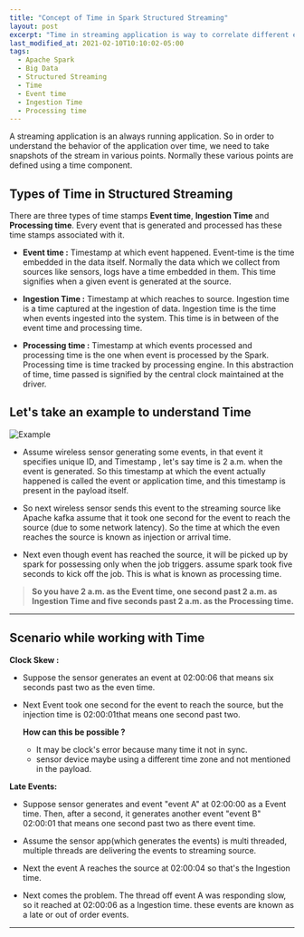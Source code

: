 ```yaml
---
title: "Concept of Time in Spark Structured Streaming"
layout: post
excerpt: "Time in streaming application is way to correlate different events in the stream to extract some meaningful insights."
last_modified_at: 2021-02-10T10:10:02-05:00
tags:
  - Apache Spark
  - Big Data
  - Structured Streaming
  - Time
  - Event time
  - Ingestion Time
  - Processing time
---
```



A streaming application is an always running application. So in order to understand the behavior of the application over time, we need to take snapshots of the stream in various points. Normally these various points are defined using a time component.

## Types of Time in Structured Streaming
There are three types of time stamps **Event time**, **Ingestion Time** and **Processing time**. Every event that is generated and processed has these time stamps associated with it.

 - **Event time :**  Timestamp at which event happened. Event-time is the time embedded in the data itself. Normally the data which we collect from sources like sensors, logs have a time embedded in them. This time signifies when a given event is generated at the source.
   
 - **Ingestion Time :** Timestamp at which reaches to source. Ingestion time is a time captured at the ingestion of data. Ingestion time is the time when events ingested into the system. This time is in between of the event time and processing time.
 
 - **Processing time :** Timestamp at which events processed and processing time is the one when event is processed by the Spark. Processing time is time tracked by processing engine. In this abstraction of time, time passed is signified by the central clock maintained at the driver.

## Let's take an example to understand Time
![Example](https://github.com/gurditsingh/blog/blob/gh-pages/_screenshots/Streaming.jpg?raw=true)

 - Assume wireless sensor generating some events, in that event it specifies unique ID, and Timestamp , let's say time is 2 a.m. when the event is generated. So this timestamp at which the event actually happened is called the event or application time, and this timestamp is present in the payload itself.
 
 - So next wireless sensor sends this event to the streaming source like Apache kafka assume that it took one second for the event to reach the source (due to some network latency). So the time at which the even reaches the source is known as injection or arrival time.
 
 - Next even though event has reached the source, it will be picked up by spark for possessing only when the job triggers. assume spark took five seconds to kick off the job. This is what is known as processing time.
 

> **So you have 2 a.m. as the Event time, one second past 2 a.m. as Ingestion Time and five seconds past 2 a.m. as the Processing time.**


------------

## Scenario while working with Time


**Clock Skew :**

 - Suppose the sensor generates an event at 02:00:06 that means six seconds past two as the even time.
 - Next Event took one second for the event to reach the source, but the injection time is 02:00:01that means one second past two.

	**How can this be possible ?**
	
	 - It may be clock's error because many time it not in sync.
	 - sensor device maybe using a different time zone and not mentioned in the payload.
	 
	
**Late Events:** 

 - Suppose sensor generates and event "event A" at 02:00:00 as a Event time. Then, after a second, it generates another event "event B" 02:00:01 that means one second past two as there event time.

 - Assume the sensor app(which generates the events) is multi threaded,
   multiple threads are delivering the events to streaming source.
   
 - Next the event A reaches the source at 02:00:04 so that's the
   Ingestion time.

 - Next comes the problem. The thread off event A was responding slow,
   so it reached at 02:00:06 as a Ingestion time. these events are known
   as a late or out of order events.


------------
  
